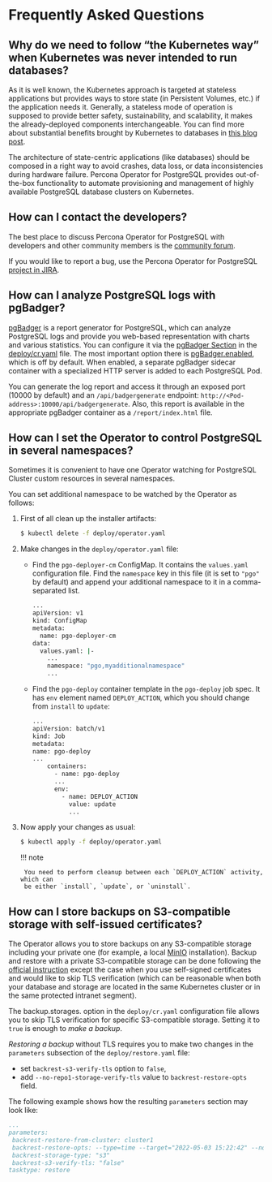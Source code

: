 # Frequently Asked Questions

## Why do we need to follow “the Kubernetes way” when Kubernetes was never intended to run databases?

As it is well known, the Kubernetes approach is targeted at stateless
applications but provides ways to store state (in Persistent Volumes, etc.) if
the application needs it. Generally, a stateless mode of operation is supposed
to provide better safety, sustainability, and scalability, it makes the
already-deployed components interchangeable. You can find more about substantial
benefits brought by Kubernetes to databases in [this blog post](https://www.percona.com/blog/2020/10/08/the-criticality-of-a-kubernetes-operator-for-databases/).

The architecture of state-centric applications (like databases) should be
composed in a right way to avoid crashes, data loss, or data inconsistencies
during hardware failure. Percona Operator for PostgreSQL
provides out-of-the-box functionality to automate provisioning and management of
highly available PostgreSQL database clusters on Kubernetes.

## How can I contact the developers?

The best place to discuss Percona Operator for PostgreSQL
with developers and other community members is the [community forum](https://forums.percona.com/c/postgresql/percona-kubernetes-operator-for-postgresql/68).

If you would like to report a bug, use the Percona Operator for PostgreSQL [project in JIRA](https://jira.percona.com/projects/K8SPG).

## How can I analyze PostgreSQL logs with pgBadger?

[pgBadger](https://pgbadger.darold.net/) is a report generator for PostgreSQL,
which can analyze PostgreSQL logs and provide you web-based representation with
charts and various statistics. You can configure it via the
[pgBadger Section](operator.md#operator-pgbadger-section) in the [deploy/cr.yaml](https://github.com/percona/percona-postgresql-operator/blob/main/deploy/cr.yaml)
file. The most important option there is [pgBadger.enabled](operator.md#pgbadger-enabled),
which is off by default. When enabled, a separate pgBadger sidecar container
with a specialized HTTP server is added to each PostgreSQL Pod.

You can generate the log report and access it through an exposed port (10000 by
default) and an `/api/badgergenerate` endpoint:
`http://<Pod-address>:10000/api/badgergenerate`. Also, this report
is available in the appropriate pgBadger container as a `/report/index.html`
file.

## How can I set the Operator to control PostgreSQL in several namespaces?

Sometimes it is convenient to have one Operator watching for PostgreSQL Cluster
custom resources in several namespaces.

You can set additional namespace to be watched by the Operator as follows:


1. First of all clean up the installer artifacts:

    ``` {.bash data-prompt="$" }
    $ kubectl delete -f deploy/operator.yaml
    ```

2. Make changes in the `deploy/operator.yaml` file:

    * Find the `pgo-deployer-cm` ConfigMap. It contains the `values.yaml`
        configuration file. Find the `namespace` key in this file (it is set to
        `"pgo"` by default) and append your additional namespace to it in a
        comma-separated list.

        ``` {.bash data-prompt="$" }
        ...
        apiVersion: v1
        kind: ConfigMap
        metadata:
          name: pgo-deployer-cm
        data:
          values.yaml: |-
            ...
            namespace: "pgo,myadditionalnamespace"
            ...
        ```

    * Find the `pgo-deploy` container template in the `pgo-deploy` job spec.
        It has `env` element named `DEPLOY_ACTION`, which you should change
        from `install` to `update`:

        ``` {.bash data-prompt="$" }
        ...
        apiVersion: batch/v1
        kind: Job
        metadata:
        name: pgo-deploy
        ...
            containers:
              - name: pgo-deploy
              ...
              env:
                - name: DEPLOY_ACTION
                  value: update
                  ...
        ```

3. Now apply your changes as usual:

    ``` {.bash data-prompt="$" }
    $ kubectl apply -f deploy/operator.yaml
    ```

    !!! note

        You need to perform cleanup between each `DEPLOY_ACTION` activity, which can
        be either `install`, `update`, or `uninstall`.

## How can I store backups on S3-compatible storage with self-issued certificates?

The Operator allows you to store backups on any S3-compatible storage including your private one (for example, a local [MinIO](https://en.wikipedia.org/wiki/MinIO) installation). Backup and restore with a private S3-compatible storage can be done following the [official instruction](backups.md#backups) except the case when you use self-signed certificates and would like to skip TLS verification (which can be reasonable when both your database and storage are located in the same Kubernetes cluster or in the same protected intranet segment).

The  backup.storages. option in the `deploy/cr.yaml` configuration file allows you to skip TLS verification for specific S3-compatible storage. Setting it to `true` is enough to *make a backup*.

*Restoring a backup* without TLS requires you to make two changes in the `parameters` subsection of the `deploy/restore.yaml` file:

* set `backrest-s3-verify-tls` option to `false`,
* add `--no-repo1-storage-verify-tls` value to `backrest-restore-opts` field.

The following example shows how the resulting `parameters` section may look like:

```yaml
...
parameters:
 backrest-restore-from-cluster: cluster1
 backrest-restore-opts: --type=time --target="2022-05-03 15:22:42" --no-repo1-storage-verify-tls
 backrest-storage-type: "s3"
 backrest-s3-verify-tls: "false"
tasktype: restore
```
